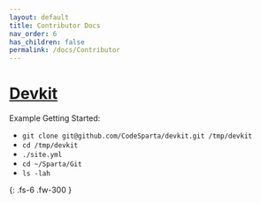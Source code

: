 ```yaml
---
layout: default
title: Contributor Docs
nav_order: 6
has_children: false
permalink: /docs/Contributor
---
```


# [Devkit](https://github.com/CodeSparta/devkit)
Example Getting Started:
  - `git clone git@github.com/CodeSparta/devkit.git /tmp/devkit`
  - `cd /tmp/devkit`
  - `./site.yml`
  - `cd ~/Sparta/Git`
  - `ls -lah`

{: .fs-6 .fw-300 }
